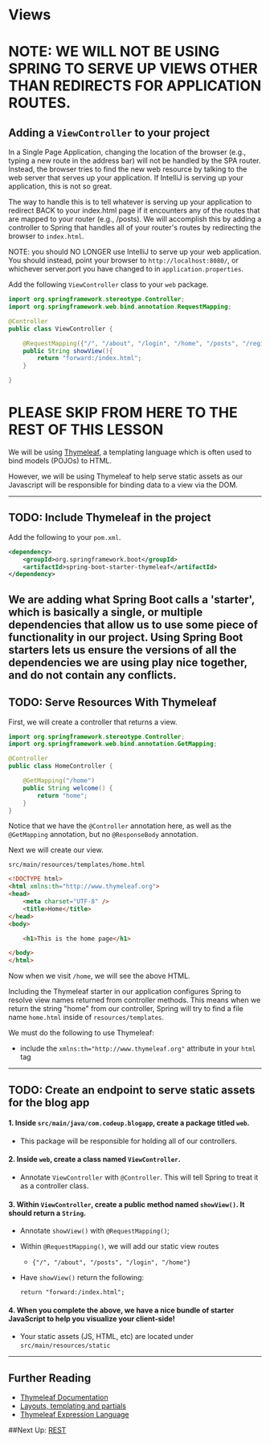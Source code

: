 # Views

# NOTE: WE WILL NOT BE USING SPRING TO SERVE UP VIEWS OTHER THAN REDIRECTS FOR APPLICATION ROUTES. 

## Adding a `ViewController` to your project

In a Single Page Application, changing the location of the browser (e.g., typing a new route in the address bar) will not be handled by the SPA router. Instead, the browser tries to find the new web resource by talking to the web server that serves up your application. If IntelliJ is serving up your application, this is not so great.

The way to handle this is to tell whatever is serving up your application to redirect BACK to your index.html page if it encounters any of the routes that are mapped to your router (e.g., /posts). We will accomplish this by adding a controller to Spring that handles all of your router's routes by redirecting the browser to `index.html`. 

NOTE: you should NO LONGER use IntelliJ to serve up your web application. You should instead, point your browser to `http://localhost:8080/`, or whichever server.port you have changed to in `application.properties`.

Add the following `ViewController` class to your `web` package.

```Java
import org.springframework.stereotype.Controller;
import org.springframework.web.bind.annotation.RequestMapping;

@Controller
public class ViewController {

    @RequestMapping({"/", "/about", "/login", "/home", "/posts", "/register"})
    public String showView(){
        return "forward:/index.html";
    }

}
```

# PLEASE SKIP FROM HERE TO THE REST OF THIS LESSON

We will be using [Thymeleaf](http://www.thymeleaf.org/), a templating language which is often 
used to bind models (POJOs) to HTML. 

However, we will be using Thymeleaf to help serve static assets as our Javascript will be responsible
for binding data to a view via the DOM.

---
## TODO: Include Thymeleaf in the project

Add the following to your `pom.xml`.

```xml
<dependency>
    <groupId>org.springframework.boot</groupId>
    <artifactId>spring-boot-starter-thymeleaf</artifactId>
</dependency>
```

We are adding what Spring Boot calls a 'starter', which is basically a single,
or multiple dependencies that allow us to use some piece of functionality in our
project. Using Spring Boot starters lets us ensure the versions of all the
dependencies we are using play nice together, and do not contain any conflicts.
---
## TODO: Serve Resources With Thymeleaf

First, we will create a controller that returns a view.

```java
import org.springframework.stereotype.Controller;
import org.springframework.web.bind.annotation.GetMapping;

@Controller
public class HomeController {

    @GetMapping("/home")
    public String welcome() {
        return "home";
    }
}
```

Notice that we have the `@Controller` annotation here, as well as the
`@GetMapping` annotation, but no `@ResponseBody` annotation.

Next we will create our view.

`src/main/resources/templates/home.html`

```html
<!DOCTYPE html>
<html xmlns:th="http://www.thymeleaf.org">
<head>
    <meta charset="UTF-8" />
    <title>Home</title>
</head>
<body>

    <h1>This is the home page</h1>

</body>
</html>
```

Now when we visit `/home`, we will see the above HTML.

Including the Thymeleaf starter in our application configures Spring to resolve
view names returned from controller methods. This means when we return the
string "home" from our controller, Spring will try to find a file name
`home.html` inside of `resources/templates`.

We must do the following to use Thymeleaf:

- include the `xmlns:th="http://www.thymeleaf.org"` attribute in your `html`
  tag

---
## TODO: Create an endpoint to serve static assets for the blog app

#### 1. Inside `src/main/java/com.codeup.blogapp`, create a package titled `web`.
 - This package will be responsible for holding all of our controllers.


#### 2. Inside `web`, create a class named `ViewController`.
 - Annotate `ViewController` with `@Controller`. This will tell Spring to treat it as a controller class.


#### 3. Within `ViewController`, create a public method named `showView()`. It should return a `String`.
 - Annotate `showView()` with `@RequestMapping()`;
 - Within `@RequestMapping()`, we will add our static view routes
     - `{"/", "/about", "/posts", "/login", "/home"}`
 - Have `showView()` return the following:
 
     ```return "forward:/index.html";```

   
#### 4. When you complete the above, we have a nice bundle of starter JavaScript to help you visualize your client-side!

- Your static assets (JS, HTML, etc) are located under `src/main/resources/static`


---

## Further Reading

- [Thymeleaf Documentation](http://www.thymeleaf.org/documentation.html)
- [Layouts, templating and partials](http://www.thymeleaf.org/doc/articles/layouts.html)
- [Thymeleaf Expression Language](http://www.thymeleaf.org/doc/articles/standarddialect5minutes.html)


##Next Up: [REST](../ii-rest-and-relationships/5-rest.md)
